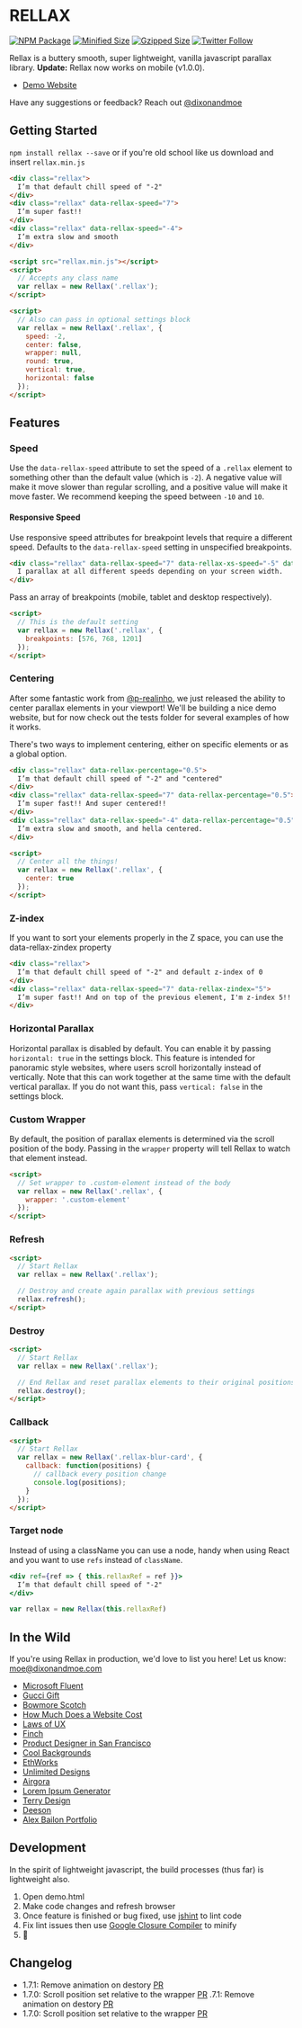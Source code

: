 # RELLAX

[![NPM Package](https://img.shields.io/npm/v/rellax.svg)](https://www.npmjs.org/package/rellax)
[![Minified Size](https://img.shields.io/bundlephobia/min/rellax.svg?label=minified)](https://bundlephobia.com/result?p=rellax)
[![Gzipped Size](https://img.shields.io/bundlephobia/minzip/rellax.svg?label=gzipped)](https://bundlephobia.com/result?p=rellax)
[![Twitter Follow](https://img.shields.io/twitter/follow/dixonandmoe.svg?label=%40dixonandmoe&style=social)](https://twitter.com/dixonandmoe)

Rellax is a buttery smooth, super lightweight, vanilla javascript parallax library. **Update:** Rellax now works on mobile (v1.0.0).

* [Demo Website](https://dixonandmoe.com/rellax/)

Have any suggestions or feedback? Reach out [@dixonandmoe](https://twitter.com/dixonandmoe)

## Getting Started
`npm install rellax --save` or if you're old school like us download and insert `rellax.min.js`

```html
<div class="rellax">
  I’m that default chill speed of "-2"
</div>
<div class="rellax" data-rellax-speed="7">
  I’m super fast!!
</div>
<div class="rellax" data-rellax-speed="-4">
  I’m extra slow and smooth
</div>

<script src="rellax.min.js"></script>
<script>
  // Accepts any class name
  var rellax = new Rellax('.rellax');
</script>
```
```html
<script>
  // Also can pass in optional settings block
  var rellax = new Rellax('.rellax', {
    speed: -2,
    center: false,
    wrapper: null,
    round: true,
    vertical: true,
    horizontal: false
  });
</script>
```
## Features

### Speed
Use the `data-rellax-speed` attribute to set the speed of a `.rellax` element to something other than the default value (which is `-2`). A negative value will make it move slower than regular scrolling, and a positive value will make it move faster. We recommend keeping the speed between `-10` and `10`.

#### Responsive Speed
Use responsive speed attributes for breakpoint levels that require a different speed. Defaults to the `data-rellax-speed` setting in unspecified breakpoints.
```html
<div class="rellax" data-rellax-speed="7" data-rellax-xs-speed="-5" data-rellax-mobile-speed="3" data-rellax-tablet-speed="-8" data-rellax-desktop-speed="1">
  I parallax at all different speeds depending on your screen width.
</div>
```

Pass an array of breakpoints (mobile, tablet and desktop respectively).
```html
<script>
  // This is the default setting
  var rellax = new Rellax('.rellax', {
    breakpoints: [576, 768, 1201]
  });
</script>
```

### Centering
After some fantastic work from [@p-realinho](https://github.com/p-realinho), we just released the ability to center parallax elements in your viewport! We'll be building a nice demo website, but for now check out the tests folder for several examples of how it works.

There's two ways to implement centering, either on specific elements or as a global option.
```html
<div class="rellax" data-rellax-percentage="0.5">
  I’m that default chill speed of "-2" and "centered"
</div>
<div class="rellax" data-rellax-speed="7" data-rellax-percentage="0.5">
  I’m super fast!! And super centered!!
</div>
<div class="rellax" data-rellax-speed="-4" data-rellax-percentage="0.5">
  I’m extra slow and smooth, and hella centered.
</div>
```
```html
<script>
  // Center all the things!
  var rellax = new Rellax('.rellax', {
    center: true
  });
</script>
```

### Z-index
If you want to sort your elements properly in the Z space, you can use the data-rellax-zindex property
```html
<div class="rellax">
  I’m that default chill speed of "-2" and default z-index of 0
</div>
<div class="rellax" data-rellax-speed="7" data-rellax-zindex="5">
  I’m super fast!! And on top of the previous element, I'm z-index 5!!
</div>
```

### Horizontal Parallax
Horizontal parallax is disabled by default. You can enable it by passing `horizontal: true` in the settings block.
This feature is intended for panoramic style websites, where users scroll horizontally instead of vertically.
Note that this can work together at the same time with the default vertical parallax. If you do not want this, pass `vertical: false` in the settings block.

### Custom Wrapper
By default, the position of parallax elements is determined via the scroll position of the body. Passing in the `wrapper` property will tell Rellax to watch that element instead.
```html
<script>
  // Set wrapper to .custom-element instead of the body
  var rellax = new Rellax('.rellax', {
    wrapper: '.custom-element'
  });
</script>
```

### Refresh
```html
<script>
  // Start Rellax
  var rellax = new Rellax('.rellax');

  // Destroy and create again parallax with previous settings
  rellax.refresh();
</script>
```

### Destroy
```html
<script>
  // Start Rellax
  var rellax = new Rellax('.rellax');

  // End Rellax and reset parallax elements to their original positions
  rellax.destroy();
</script>
```

### Callback
```html
<script>
  // Start Rellax
  var rellax = new Rellax('.rellax-blur-card', {
    callback: function(positions) {
      // callback every position change
      console.log(positions);
    }
  });
</script>
```

### Target node
Instead of using a className you can use a node, handy when using React and you want to use `refs` instead of `className`.
```jsx
<div ref={ref => { this.rellaxRef = ref }}>
  I’m that default chill speed of "-2"
</div>

var rellax = new Rellax(this.rellaxRef)
```

## In the Wild
If you're using Rellax in production, we'd love to list you here! Let us know: moe@dixonandmoe.com
- [Microsoft Fluent](https://fluent.microsoft.com/)
- [Gucci Gift](http://gift.gucci.com/)
- [Bowmore Scotch](https://www.bowmore.com/)
- [How Much Does a Website Cost](https://designagency.io/)
- [Laws of UX](https://lawsofux.com/)
- [Finch](https://finch.io/)
- [Product Designer in San Francisco](https://moeamaya.com/)
- [Cool Backgrounds](https://coolbackgrounds.io/)
- [EthWorks](http://ethworks.io/)
- [Unlimited Designs](https://servicelist.io/)
- [Airgora](https://www.airgora.com/competition)
- [Lorem Ipsum Generator](https://loremipsumgenerator.com/)
- [Terry Design](http://terrydesign.co.uk/)
- [Deeson](https://www.deeson.co.uk/)
- [Alex Bailon Portfolio](http://www.iambailon.com/)

## Development
In the spirit of lightweight javascript, the build processes (thus far) is lightweight also.

1. Open demo.html
2. Make code changes and refresh browser
3. Once feature is finished or bug fixed, use [jshint](http://jshint.com/) to lint code
4. Fix lint issues then use [Google Closure Compiler](https://closure-compiler.appspot.com/home) to minify
5. 🍻

## Changelog
- 1.7.1: Remove animation on destory [PR](https://github.com/dixonandmoe/rellax/pull/132)
- 1.7.0: Scroll position set relative to the wrapper [PR](https://github.com/dixonandmoe/rellax/pull/125)
.7.1: Remove animation on destory [PR](https://github.com/dixonandmoe/rellax/pull/132)
- 1.7.0: Scroll position set relative to the wrapper [PR](https://github.com/dixonandmoe/rellax/pull/125)
